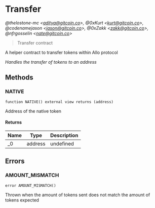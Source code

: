 # Transfer

*@thelostone-mc &lt;aditya@gitcoin.co&gt;, @0xKurt &lt;kurt@gitcoin.co&gt;, @codenamejason &lt;jason@gitcoin.co&gt;, @0xZakk &lt;zakk@gitcoin.co&gt;, @nfrgosselin &lt;nate@gitcoin.co&gt;*

> Transfer contract

A helper contract to transfer tokens within Allo protocol

*Handles the transfer of tokens to an address*

## Methods

### NATIVE

```solidity
function NATIVE() external view returns (address)
```

Address of the native token




#### Returns

| Name | Type | Description |
|---|---|---|
| _0 | address | undefined |




## Errors

### AMOUNT_MISMATCH

```solidity
error AMOUNT_MISMATCH()
```

Thrown when the amount of tokens sent does not match the amount of tokens expected





